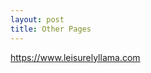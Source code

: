 ```yaml
---
layout: post
title: Other Pages
---
```



<link href="https://www.leisurelyllama.com"https://www.leisurelyllama.com>
<a href="https://www.leisurelyllama.com">https://www.leisurelyllama.com</a>
